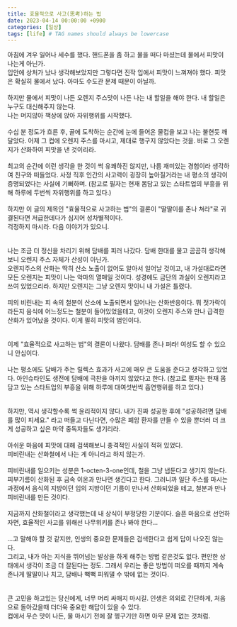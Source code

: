 ```yaml
---
title: 효율적으로 사고(思考)하는 법
date: 2023-04-14 00:00:00 +0900
categories: [일상]
tags: [life] # TAG names should always be lowercase
---
```


아침에 겨우 일어나 세수를 했다. 핸드폰을 좀 하고 물을 떠다 마셨는데 물에서 피맛이 나는게 아닌가.  
입안에 상처가 났나 생각해보았지만 그렇다면 진작 입에서 피맛이 느껴져야 했다. 피맛은 확실히 물에서 났다. 아마도 수도관 문제 때문이 아닐까.
<br/><br/>
하지만 물에서 피맛이 나든 오렌지 주스맛이 나든 나는 내 할일을 해야 한다. 내 할일은 누구도 대신해주지 않는다.  
나는 머지않아 책상에 앉아 자위행위를 시작했다.
<br/><br/>
수십 분 정도가 흐른 후, 골에 도착하는 순간에 눈에 들어온 물컵을 보고 나는 불현듯 깨달았다. 어제 그 컵에 오렌지 주스를 마시고, 제대로 행구지 않았다는 것을. 바로 그 오렌지가 산화하여 피맛을 낸 것이리라.
<br/><br/>
최고의 순간에 이런 생각을 한 것이 썩 유쾌하진 않지만, 나름 재미있는 경험이라 생각하여 친구와 떠들었다. 사정 직후 인간의 사고력이 굉장히 높아질거라는 내 평소의 생각이 증명되었다는 사실에 기뻐하며. (참고로 필자는 현재 몸담고 있는 스타트업의 부흥을 위해 하루에 두번씩 자위행위를 하고 있다.)
<br/><br/>
하지만 이 글의 제목인 "효율적으로 사고하는 법"의 결론이 "딸딸이를 존나 쳐라"로 귀결된다면 저급한데다가 심지어 성차별적이다.  
걱정하지 마시라. 다음 이야기가 있으니.
<br/><br/><br/>
나는 조금 더 정신을 차리기 위해 담배를 피러 나갔다. 담배 한대를 물고 곰곰히 생각해보니 오렌지 주스 자체가 산성이 아닌가.  
오렌지주스의 산화는 딱히 산소 노출이 없어도 알아서 일어날 것이고, 내 가설대로라면 모든 오렌지는 피맛이 나는 악마의 열매일 것이다. 성경에도 금단의 과실이 오렌지라고 쓰여 있었으리라. 하지만 오렌지는 그냥 오렌지 맛이니 내 가설은 틀렸다.
<br/><br/>
피의 비린내는 피 속의 철분이 산소에 노출되면서 일어나는 산화반응이다. 뭐 젓가락이라든지 음식에 어느정도는 철분이 들어있었을테고, 이것이 오렌지 주스와 만나 급격한 산화가 있어났을 것이다. 이게 필히 피맛의 범인이다.
<br/><br/><br/>
이제 "효율적으로 사고하는 법"의 결론이 나왔다. 담배를 존나 펴라! 여성도 할 수 있으니 안심이다.
<br/><br/>
나는 평소에도 담배가 주는 릴렉스 효과가 사고에 매우 큰 도움을 준다고 생각하고 있었다. 아인슈타인도 생전에 담배에 극찬을 아끼지 않았다고 한다. (참고로 필자는 현재 몸담고 있는 스타트업의 부흥을 위해 하루에 대여섯번씩 흡연행위를 하고 있다.)
<br/><br/><br/>
하지만, 역시 생각할수록 썩 윤리적이지 않다. 내가 진짜 성공한 후에 "성공하려면 담배를 많이 피세요." 라고 떠들고 다닌다면, 수많은 폐암 환자를 만들 수 있을 뿐더러 더 크게 성공하고 싶은 마약 중독자들도 생기리라.
<br/><br/>
아쉬운 마음에 피맛에 대해 검색해보니 충격적인 사실이 적혀 있었다.  
피비린내는 산화철에서 나는 게 아니라고 하지 않는가.
<br/><br/>
피비린내를 일으키는 성분은 1-octen-3-one인데, 철을 그냥 냅둔다고 생기지 않는다. 피부기름이 산화된 후 금속 이온과 만나면 생긴다고 한다.
그러니까 일단 주스를 마시는 과정에서 음식의 지방이던 입의 지방이던 기름이 만나서 산화되었을 테고, 철분과 만나 피비린내를 만든 것이다.
<br/><br/>
지금까지 산화철이라고 생각했는데 내 상식이 부정당한 기분이다. 슬픈 마음으로 선언하자면, 효율적인 사고를 위해선 나무위키를 존나 봐야 한다...
<br/><br/>
...고 말해야 할 것 같지만, 인생의 중요한 문제들은 검색한다고 쉽게 답이 나오진 않는다.  
그리고, 내가 아는 지식을 뛰어넘는 발상을 하게 해주는 방법 같은것도 없다. 편안한 상태에서 생각이 조금 더 잘된다는 정도. 그래서 우리는 좋은 방법이 떠오를 때까지 계속 존나게 딸딸이나 치고, 담배나 뻑뻑 피워댈 수 밖에 없는 것이다.
<br/><br/><br/>
큰 고민을 하고있는 당신에게, 너무 머리 싸매지 마시길. 인생은 의외로 간단하게, 처음으로 돌아갔을때 더더욱 중요한 해답이 있을 수 있다.<br/>
컵에서 무슨 맛이 나든, 물 마시기 전에 잘 헹구기만 하면 아무 문제 없는 것처럼.
